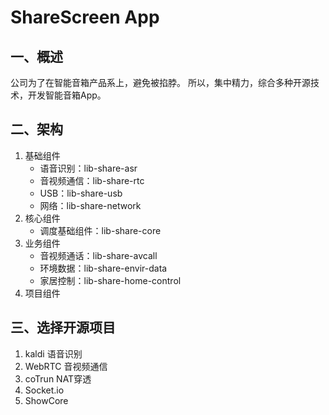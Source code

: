 # ShareScreen App

## 一、概述
公司为了在智能音箱产品系上，避免被掐脖。
所以，集中精力，综合多种开源技术，开发智能音箱App。


## 二、架构

1. 基础组件
   *  语音识别：lib-share-asr
   *  音视频通信：lib-share-rtc
   *  USB：lib-share-usb
   *  网络：lib-share-network
2. 核心组件
   * 调度基础组件：lib-share-core
3. 业务组件
   * 音视频通话：lib-share-avcall
   * 环境数据：lib-share-envir-data
   * 家居控制：lib-share-home-control
4. 项目组件


## 三、选择开源项目
1. kaldi  语音识别
2. WebRTC 音视频通信
3. coTrun NAT穿透
4. Socket.io
5. ShowCore